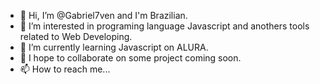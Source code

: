- 👋 Hi, I’m @Gabriel7ven and I'm Brazilian.
- 👀 I’m interested in programing language Javascript and anothers tools related to Web Developing.
- 🌱 I’m currently learning Javascript on ALURA.
- 💞️ I hope to collaborate on some project coming soon.
- 📫 How to reach me...

<!---
Gabriel7ven/Gabriel7ven is a ✨ special ✨ repository because its `README.md` (this file) appears on your GitHub profile.
You can click the Preview link to take a look at your changes.
--->
